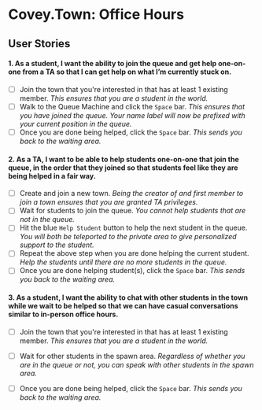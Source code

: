 # Covey.Town: Office Hours

## User Stories

#### 1. As a student, I want the ability to join the queue and get help one-on-one from a TA so that I can get help on what I’m currently stuck on.
- [ ] Join the town that you're interested in that has at least 1 existing member. _This ensures that you are a student in the world._
- [ ] Walk to the Queue Machine and click the `Space` bar. _This ensures that you have joined the queue. Your name label will now be prefixed with your current position in the queue._
- [ ] Once you are done being helped, click the `Space` bar. _This sends you back to the waiting area._

#### 2. As a TA, I want to be able to help students one-on-one that join the queue, in the order that they joined so that students feel like they are being helped in a fair way.
- [ ] Create and join a new town. _Being the creator of and first member to join a town ensures that you are granted TA privileges._
- [ ] Wait for students to join the queue. _You cannot help students that are not in the queue._
- [ ] Hit the blue `Help Student` button to help the next student in the queue. _You will both be teleported to the private area to give personalized support to the student._
- [ ] Repeat the above step when you are done helping the current student. _Help the students until there are no more students in the queue._
- [ ] Once you are done helping student(s), click the `Space` bar. _This sends you back to the waiting area._

#### 3. As a student, I want the ability to chat with other students in the town while we wait to be helped so that we can have casual conversations similar to in-person office hours. 
- [ ] Join the town that you're interested in that has at least 1 existing member. _This ensures that you are a student in the world._
- [ ] Wait for other students in the spawn area. _Regardless of whether you are in the queue or not, you can speak with other students in the spawn area._
- [ ] Once you are done being helped, click the `Space` bar. _This sends you back to the waiting area._

